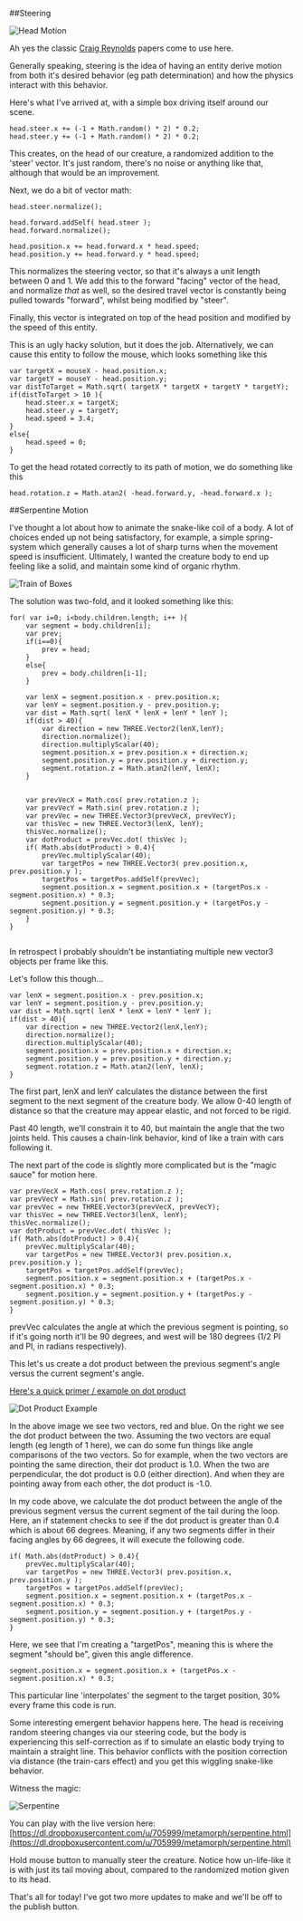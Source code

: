 ##Steering

![Head Motion](project_images/boxmotion.gif?raw=true "Head Motion")

Ah yes the classic [Craig Reynolds](http://www.red3d.com/cwr/steer/gdc99/ "Craig Reynolds") papers come to use here.

Generally speaking, steering is the idea of having an entity derive motion from both it's desired behavior (eg path determination) and how the physics interact with this behavior.

Here's what I've arrived at, with a simple box driving itself around our scene.

```
head.steer.x += (-1 + Math.random() * 2) * 0.2;
head.steer.y += (-1 + Math.random() * 2) * 0.2;
```

This creates, on the head of our creature, a randomized addition to the 'steer' vector. It's just random, there's no noise or anything like that, although that would be an improvement.

Next, we do a bit of vector math:

```
head.steer.normalize();

head.forward.addSelf( head.steer );		    			    	
head.forward.normalize();		    			    	

head.position.x += head.forward.x * head.speed;
head.position.y += head.forward.y * head.speed;
```

This normalizes the steering vector, so that it's always a unit length between 0 and 1. We add this to the forward "facing" vector of the head, and normalize *that* as well, so the desired travel vector is constantly being pulled towards "forward", whilst being modified by "steer".

Finally, this vector is integrated on top of the head position and modified by the speed of this entity. 

This is an ugly hacky solution, but it does the job. Alternatively, we can cause this entity to follow the mouse, which looks something like this

```
var targetX = mouseX - head.position.x;
var targetY = mouseY - head.position.y;
var distToTarget = Math.sqrt( targetX * targetX + targetY * targetY);
if(distToTarget > 10 ){
	head.steer.x = targetX;
	head.steer.y = targetY;
	head.speed = 3.4;		    		
}
else{
	head.speed = 0;									
}
```

To get the head rotated correctly to its path of motion, we do something like this

```
head.rotation.z = Math.atan2( -head.forward.y, -head.forward.x );
```

##Serpentine Motion

I've thought a lot about how to animate the snake-like coil of a body. A lot of choices ended up not being satisfactory, for example, a simple spring-system which generally causes a lot of sharp turns when the movement speed is insufficient. Ultimately, I wanted the creature body to end up feeling like a solid, and maintain some kind of organic rhythm.

![Train of Boxes](project_images/chainlink.gif?raw=true "Train of Boxes")

The solution was two-fold, and it looked something like this:

```
for( var i=0; i<body.children.length; i++ ){
	var segment = body.children[i];
	var prev;
	if(i==0){
		prev = head;
	}
	else{
		prev = body.children[i-1];
	}

	var lenX = segment.position.x - prev.position.x;
	var lenY = segment.position.y - prev.position.y;
	var dist = Math.sqrt( lenX * lenX + lenY * lenY );
	if(dist > 40){
		var direction = new THREE.Vector2(lenX,lenY);
		direction.normalize();
		direction.multiplyScalar(40);
		segment.position.x = prev.position.x + direction.x;
		segment.position.y = prev.position.y + direction.y;
		segment.rotation.z = Math.atan2(lenY, lenX);
	}
	

	var prevVecX = Math.cos( prev.rotation.z );
	var prevVecY = Math.sin( prev.rotation.z );
	var prevVec = new THREE.Vector3(prevVecX, prevVecY);
	var thisVec = new THREE.Vector3(lenX, lenY);
	thisVec.normalize();
	var dotProduct = prevVec.dot( thisVec );
	if( Math.abs(dotProduct) > 0.4){
		prevVec.multiplyScalar(40);		    			
		var targetPos = new THREE.Vector3( prev.position.x, prev.position.y );
		targetPos = targetPos.addSelf(prevVec);		    			
		segment.position.x = segment.position.x + (targetPos.x - segment.position.x) * 0.3;
		segment.position.y = segment.position.y + (targetPos.y - segment.position.y) * 0.3;
	}
}
		    
```

In retrospect I probably shouldn't be instantiating multiple new vector3 objects per frame like this.

Let's follow this though...

```
var lenX = segment.position.x - prev.position.x;
var lenY = segment.position.y - prev.position.y;
var dist = Math.sqrt( lenX * lenX + lenY * lenY );
if(dist > 40){
	var direction = new THREE.Vector2(lenX,lenY);
	direction.normalize();
	direction.multiplyScalar(40);
	segment.position.x = prev.position.x + direction.x;
	segment.position.y = prev.position.y + direction.y;
	segment.rotation.z = Math.atan2(lenY, lenX);
}
```	

The first part, lenX and lenY calculates the distance between the first segment to the next segment of the creature body. We allow 0-40 length of distance so that the creature may appear elastic, and not forced to be rigid.

Past 40 length, we'll constrain it to 40, but maintain the angle that the two joints held. This causes a chain-link behavior, kind of like a train with cars following it.

The next part of the code is slightly more complicated but is the "magic sauce" for motion here.

```
var prevVecX = Math.cos( prev.rotation.z );
var prevVecY = Math.sin( prev.rotation.z );
var prevVec = new THREE.Vector3(prevVecX, prevVecY);
var thisVec = new THREE.Vector3(lenX, lenY);
thisVec.normalize();
var dotProduct = prevVec.dot( thisVec );
if( Math.abs(dotProduct) > 0.4){
	prevVec.multiplyScalar(40);		    			
	var targetPos = new THREE.Vector3( prev.position.x, prev.position.y );
	targetPos = targetPos.addSelf(prevVec);		    			
	segment.position.x = segment.position.x + (targetPos.x - segment.position.x) * 0.3;
	segment.position.y = segment.position.y + (targetPos.y - segment.position.y) * 0.3;
}
```

prevVec calculates the angle at which the previous segment is pointing, so if it's going north it'll be 90 degrees, and west will be 180 degrees (1/2 PI and PI, in radians respectively).

This let's us create a dot product between the previous segment's angle versus the current segment's angle.

[Here's a quick primer / example on dot product](http://www.falstad.com/dotproduct/ "example on dot product")

![Dot Product Example](project_images/dotproduct.gif?raw=true "Dot Product Example")

In the above image we see two vectors, red and blue. On the right we see the dot product between the two. Assuming the two vectors are equal length (eg length of 1 here), we can do some fun things like angle comparisons of the two vectors. So for example, when the two vectors are pointing the same direction, their dot product is 1.0. When the two are perpendicular, the dot product is 0.0 (either direction). And when they are pointing away from each other, the dot product is -1.0.

In my code above, we calculate the dot product between the angle of the previous segment versus the current segment of the tail during the loop. Here, an if statement checks to see if the dot product is greater than 0.4 which is about 66 degrees. Meaning, if any two segments differ in their facing angles by 66 degrees, it will execute the following code.

```
if( Math.abs(dotProduct) > 0.4){
	prevVec.multiplyScalar(40);		    			
	var targetPos = new THREE.Vector3( prev.position.x, prev.position.y );
	targetPos = targetPos.addSelf(prevVec);		    			
	segment.position.x = segment.position.x + (targetPos.x - segment.position.x) * 0.3;
	segment.position.y = segment.position.y + (targetPos.y - segment.position.y) * 0.3;
}
```	

Here, we see that I'm creating a "targetPos", meaning this is where the segment "should be", given this angle difference.

```
segment.position.x = segment.position.x + (targetPos.x - segment.position.x) * 0.3;
```

This particular line 'interpolates' the segment to the target position, 30% every frame this code is run.

Some interesting emergent behavior happens here. The head is receiving random steering changes via our steering code, but the body is experiencing this self-correction as if to simulate an elastic body trying to maintain a straight line. This behavior conflicts with the position correction via distance (the train-cars effect) and you get this wiggling snake-like behavior.

Witness the magic:

![Serpentine](project_images/serpentine.gif?raw=true "Serpentine")

You can play with the live version here:
[https://dl.dropboxusercontent.com/u/705999/metamorph/serpentine.html](https://dl.dropboxusercontent.com/u/705999/metamorph/serpentine.html)

Hold mouse button to manually steer the creature. Notice how un-life-like it is with just its tail moving about, compared to the randomized motion given to its head.

That's all for today! I've got two more updates to make and we'll be off to the publish button.